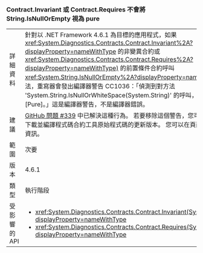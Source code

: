 ### <a name="contractinvariant-or-contractrequirestexception-do-not-consider-stringisnullorempty-to-be-pure"></a>Contract.Invariant 或 Contract.Requires<TException> 不會將 String.IsNullOrEmpty 視為 pure

|   |   |
|---|---|
|詳細資料|針對以 .NET Framework 4.6.1 為目標的應用程式，如果 <xref:System.Diagnostics.Contracts.Contract.Invariant%2A?displayProperty=nameWithType> 的非變異合約或 <xref:System.Diagnostics.Contracts.Contract.Requires%2A?displayProperty=nameWithType)> 的前置條件合約呼叫 <xref:System.String.IsNullOrEmpty%2A?displayProperty=nameWithType> 方法，重寫器會發出編譯器警告 CC1036：「偵測到對方法 'System.String.IsNullOrWhiteSpace(System.String)' 的呼叫，但在方法中沒有 [Pure]。」這是編譯器警告，不是編譯器錯誤。|
|建議|[GitHub 問題 #339](https://github.com/Microsoft/CodeContracts/issues/339) 中已解決這種行為。 若要移除這個警告，您可以從 [GitHub](https://github.com/Microsoft/CodeContracts/blob/master/README.md) 下載並編譯程式碼合約工具原始程式碼的更新版本。 您可以在頁面底部找到下載資訊。|
|範圍|次要|
|版本|4.6.1|
|類型|執行階段|
|受影響的 API|<ul><li><xref:System.Diagnostics.Contracts.Contract.Invariant(System.Boolean)?displayProperty=nameWithType></li><li><xref:System.Diagnostics.Contracts.Contract.Requires(System.Boolean)?displayProperty=nameWithType></li></ul>|


